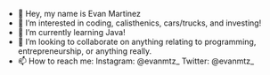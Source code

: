 - 👋 Hey, my name is Evan Martinez
- 👀 I’m interested in coding, calisthenics, cars/trucks, and investing!
- 🌱 I’m currently learning Java!
- 💞️ I’m looking to collaborate on anything relating to programming, entrepreneurship, or anything really.
- 📫 How to reach me: Instagram: @evanmtz_  Twitter: @evanmtz_

<!---
evanmtz/evanmtz is a ✨ special ✨ repository because its `README.md` (this file) appears on your GitHub profile.
You can click the Preview link to take a look at your changes.
--->
